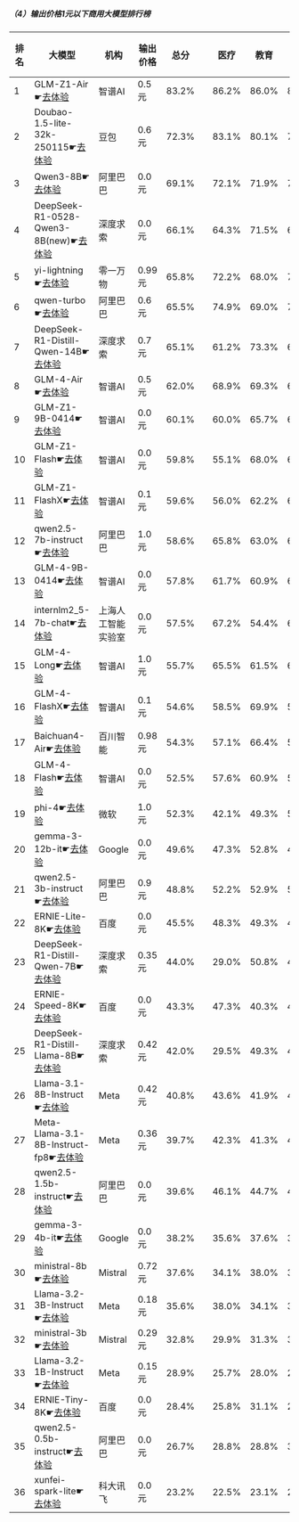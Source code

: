 ##### （4）输出价格1元以下商用大模型排行榜
|排名|大模型|机构|输出价格|总分| |医疗|教育|金融|法律|行政公务|心理健康|推理与数学计算|语言与指令遵从|
|---|-----|---|-------|---|-|----|---|---|---|------|-------|-----------|------------|
|1|GLM-Z1-Air☛[去体验](https://nonelinear.com/static/modelcompare.html?type=proprietary)|智谱AI|0.5元|83.2%| |        86.2%|86.0%|84.7%|77.2%|        90.0%|70.2%|        80.8%|90.4%|
|2|Doubao-1.5-lite-32k-250115☛[去体验](https://nonelinear.com/static/modelcompare.html?type=proprietary)|豆包|0.6元|72.3%| |        83.1%|80.1%|78.2%|61.6%|        67.5%|64.6%|        65.0%|78.0%|
|3|Qwen3-8B☛[去体验](https://nonelinear.com/static/modelcompare.html?type=open-source)|阿里巴巴|0.0元|69.1%| |        72.1%|71.9%|74.0%|54.4%|        53.3%|71.8%|        74.4%|80.9%|
|4|DeepSeek-R1-0528-Qwen3-8B(new)☛[去体验](https://nonelinear.com/static/modelcompare.html?type=open-source)|深度求索|0.0元|66.1%| |        64.3%|71.5%|65.1%|50.0%|        76.7%|57.9%|        65.3%|77.9%|
|5|yi-lightning☛[去体验](https://nonelinear.com/static/modelcompare.html?type=proprietary)|零一万物|0.99元|65.8%| |        72.2%|68.0%|70.4%|42.6%|        65.2%|70.5%|        61.2%|76.1%|
|6|qwen-turbo☛[去体验](https://nonelinear.com/static/modelcompare.html?type=proprietary)|阿里巴巴|0.6元|65.5%| |        74.9%|69.0%|70.8%|46.9%|        67.4%|71.0%|        53.0%|70.9%|
|7|DeepSeek-R1-Distill-Qwen-14B☛[去体验](https://nonelinear.com/static/modelcompare.html?type=open-source)|深度求索|0.7元|65.1%| |        61.2%|73.3%|67.5%|40.2%|        69.6%|67.8%|        67.2%|73.6%|
|8|GLM-4-Air☛[去体验](https://nonelinear.com/static/modelcompare.html?type=proprietary)|智谱AI|0.5元|62.0%| |        68.9%|69.3%|66.6%|44.5%|        60.0%|64.6%|        45.9%|76.2%|
|9|GLM-Z1-9B-0414☛[去体验](https://nonelinear.com/static/modelcompare.html?type=open-source)|智谱AI|0.0元|60.1%| |        60.0%|65.7%|63.9%|31.5%|        80.1%|39.5%|        69.1%|71.2%|
|10|GLM-Z1-Flash☛[去体验](https://nonelinear.com/static/modelcompare.html?type=proprietary)|智谱AI|0.0元|59.8%| |        55.1%|68.0%|60.2%|32.5%|        69.6%|54.6%|        60.1%|78.3%|
|11|GLM-Z1-FlashX☛[去体验](https://nonelinear.com/static/modelcompare.html?type=proprietary)|智谱AI|0.1元|59.6%| |        56.0%|62.2%|63.1%|35.6%|        73.3%|42.1%|        67.6%|77.2%|
|12|qwen2.5-7b-instruct☛[去体验](https://nonelinear.com/static/modelcompare.html?type=open-source)|阿里巴巴|1.0元|58.6%| |        65.8%|63.0%|66.6%|41.8%|        55.8%|57.4%|        47.8%|70.6%|
|13|GLM-4-9B-0414☛[去体验](https://nonelinear.com/static/modelcompare.html?type=open-source)|智谱AI|0.0元|57.8%| |        61.7%|60.9%|62.2%|40.8%|        57.5%|57.1%|        49.9%|72.5%|
|14|internlm2_5-7b-chat☛[去体验](https://nonelinear.com/static/modelcompare.html?type=open-source)|上海人工智能实验室|0.0元|57.5%| |        67.2%|54.4%|64.1%|43.1%|        60.2%|53.1%|        46.9%|71.0%|
|15|GLM-4-Long☛[去体验](https://nonelinear.com/static/modelcompare.html?type=proprietary)|智谱AI|1.0元|55.7%| |        65.5%|61.5%|65.4%|48.9%|        36.7%|50.8%|        46.5%|70.5%|
|16|GLM-4-FlashX☛[去体验](https://nonelinear.com/static/modelcompare.html?type=proprietary)|智谱AI|0.1元|54.6%| |        58.5%|69.9%|56.3%|34.7%|        57.5%|38.1%|        42.4%|79.6%|
|17|Baichuan4-Air☛[去体验](https://nonelinear.com/static/modelcompare.html?type=proprietary)|百川智能|0.98元|54.3%| |        57.1%|66.4%|56.8%|30.3%|        51.9%|50.7%|        50.3%|70.7%|
|18|GLM-4-Flash☛[去体验](https://nonelinear.com/static/modelcompare.html?type=proprietary)|智谱AI|0.0元|52.5%| |        57.6%|60.9%|56.3%|36.2%|        50.7%|50.0%|        38.7%|69.9%|
|19|phi-4☛[去体验](https://nonelinear.com/static/modelcompare.html?type=open-source)|微软|1.0元|52.3%| |        42.1%|49.3%|56.0%|24.9%|        68.0%|47.6%|        60.3%|69.8%|
|20|gemma-3-12b-it☛[去体验](https://nonelinear.com/static/modelcompare.html?type=open-source)|Google|0.0元|49.6%| |        47.3%|52.8%|46.6%|20.4%|        61.9%|41.4%|        58.3%|67.8%|
|21|qwen2.5-3b-instruct☛[去体验](https://nonelinear.com/static/modelcompare.html?type=open-source)|阿里巴巴|0.9元|48.8%| |        52.2%|52.9%|53.8%|26.9%|        42.5%|59.5%|        39.6%|62.8%|
|22|ERNIE-Lite-8K☛[去体验](https://nonelinear.com/static/modelcompare.html?type=proprietary)|百度|0.0元|45.5%| |        48.3%|49.3%|49.6%|29.2%|        48.1%|34.3%|        38.6%|66.9%|
|23|DeepSeek-R1-Distill-Qwen-7B☛[去体验](https://nonelinear.com/static/modelcompare.html?type=open-source)|深度求索|0.35元|44.0%| |        29.0%|50.8%|45.8%|19.2%|        56.4%|37.2%|        54.5%|58.9%|
|24|ERNIE-Speed-8K☛[去体验](https://nonelinear.com/static/modelcompare.html?type=proprietary)|百度|0.0元|43.3%| |        47.3%|40.3%|46.2%|31.4%|        43.1%|48.5%|        27.3%|62.4%|
|25|DeepSeek-R1-Distill-Llama-8B☛[去体验](https://nonelinear.com/static/modelcompare.html?type=open-source)|深度求索|0.42元|42.0%| |        29.5%|49.3%|42.6%|20.3%|        54.7%|24.5%|        52.7%|62.1%|
|26|Llama-3.1-8B-Instruct☛[去体验](https://nonelinear.com/static/modelcompare.html?type=open-source)|Meta|0.42元|40.8%| |        43.6%|41.9%|40.9%|21.3%|        45.3%|30.1%|        42.3%|61.3%|
|27|Meta-Llama-3.1-8B-Instruct-fp8☛[去体验](https://nonelinear.com/static/modelcompare.html?type=open-source)|Meta|0.36元|39.7%| |        42.3%|41.3%|40.8%|19.5%|        37.6%|30.2%|        44.1%|62.1%|
|28|qwen2.5-1.5b-instruct☛[去体验](https://nonelinear.com/static/modelcompare.html?type=open-source)|阿里巴巴|0.0元|39.6%| |        46.1%|44.7%|48.6%|25.6%|        34.3%|44.0%|        24.7%|48.5%|
|29|gemma-3-4b-it☛[去体验](https://nonelinear.com/static/modelcompare.html?type=open-source)|Google|0.0元|38.2%| |        35.6%|37.6%|39.7%|16.6%|        42.0%|30.8%|        49.2%|54.5%|
|30|ministral-8b☛[去体验](https://nonelinear.com/static/modelcompare.html?type=proprietary)|Mistral|0.72元|37.6%| |        34.1%|38.0%|39.2%|19.9%|        40.3%|25.8%|        42.9%|60.6%|
|31|Llama-3.2-3B-Instruct☛[去体验](https://nonelinear.com/static/modelcompare.html?type=open-source)|Meta|0.18元|35.6%| |        38.0%|34.1%|35.0%|17.1%|        34.3%|25.9%|        39.7%|60.6%|
|32|ministral-3b☛[去体验](https://nonelinear.com/static/modelcompare.html?type=proprietary)|Mistral|0.29元|32.8%| |        29.9%|31.3%|35.6%|14.8%|        35.9%|24.4%|        40.4%|50.5%|
|33|Llama-3.2-1B-Instruct☛[去体验](https://nonelinear.com/static/modelcompare.html?type=open-source)|Meta|0.15元|28.9%| |        25.7%|28.0%|28.8%|14.6%|        30.9%|19.8%|        33.1%|50.8%|
|34|ERNIE-Tiny-8K☛[去体验](https://nonelinear.com/static/modelcompare.html?type=proprietary)|百度|0.0元|28.4%| |        25.8%|31.1%|27.9%|19.8%|        32.6%|30.7%|        18.4%|41.0%|
|35|qwen2.5-0.5b-instruct☛[去体验](https://nonelinear.com/static/modelcompare.html?type=open-source)|阿里巴巴|0.0元|26.7%| |        28.8%|28.8%|34.0%|18.4%|        21.5%|19.5%|        25.4%|37.5%|
|36|xunfei-spark-lite☛[去体验](https://nonelinear.com/static/modelcompare.html?type=proprietary)|科大讯飞|0.0元|23.2%| |        22.5%|23.1%|20.1%|19.8%|        21.4%|27.5%|        14.2%|37.4%|
    
